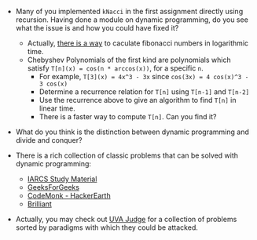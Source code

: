 * Many of you implemented `kNacci` in the first assignment directly using recursion. Having done a module on dynamic programming, do you see what the issue is and how you could have fixed it?
  * Actually, [there is a way](https://brilliant.org/wiki/fast-fibonacci-transform/) to caculate fibonacci numbers in logarithmic time.
  * Chebyshev Polynomials of the first kind are polynomials which satisfy `T[n](x) = cos(n * arccos(x))`, for a specific `n`.
    * For example, `T[3](x) = 4x^3 - 3x` since `cos(3x) = 4 cos(x)^3 - 3 cos(x)`
    * Determine a recurrence relation for `T[n]` using `T[n-1]` and `T[n-2]`
    * Use the recurrence above to give an algorithm to find `T[n]` in linear time.
    * There is a faster way to compute `T[n]`. Can you find it?

* What do you think is the distinction between dynamic programming and divide and conquer?

* There is a rich collection of classic problems that can be solved with dynamic programming:
  * [IARCS Study Material](https://www.iarcs.org.in/inoi/online-study-material/topics/dp.php)
  * [GeeksForGeeks](https://www.geeksforgeeks.org/dynamic-programming/)
  * [CodeMonk - HackerEarth](https://www.hackerearth.com/practice/algorithms/dynamic-programming/introduction-to-dynamic-programming-1/tutorial/)
  * [Brilliant](https://brilliant.org/practice/dynamic-programming-level-5-challenges/)


* Actually, you may check out [UVA Judge](https://uva.onlinejudge.org/index.php?option=com_onlinejudge&Itemid=8&category=638) for a collection of problems sorted by paradigms with which they could be attacked.
